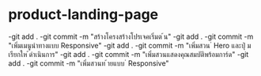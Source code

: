 # product-landing-page
-git add .
-git commit -m "สร้างโครงสร้างโปรเจคเริ่มต ้น"
-git add .
-git commit -m "เพิ่มเมนูนําทางแบบ Responsive"
-git add .
-git commit -m "เพิ่มสวน ่ Hero และปุ่ มเรียกให ้ดําเนินการ"
-git add .
-git commit -m "เพิ่มสวนแสดงคุณสมบัติพร้อมการ์ด"
-git add .
-git commit -m "เพิ่มสวนท ้ายแบบ ่ Responsive"
